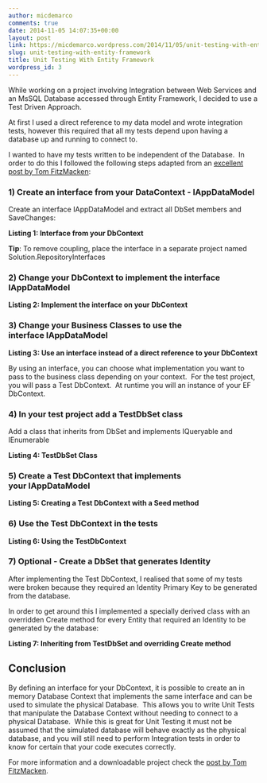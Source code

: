 ```yaml
---
author: micdemarco
comments: true
date: 2014-11-05 14:07:35+00:00
layout: post
link: https://micdemarco.wordpress.com/2014/11/05/unit-testing-with-entity-framework/
slug: unit-testing-with-entity-framework
title: Unit Testing With Entity Framework
wordpress_id: 3
---
```


While working on a project involving Integration between Web Services and an MsSQL Database accessed through Entity Framework, I decided to use a Test Driven Approach.

At first I used a direct reference to my data model and wrote integration tests, however this required that all my tests depend upon having a database up and running to connect to.

I wanted to have my tests written to be independent of the Database.  In order to do this I followed the following steps adapted from an [excellent post by Tom FitzMacken](http://www.asp.net/web-api/overview/testing-and-debugging/mocking-entity-framework-when-unit-testing-aspnet-web-api-2):


### 1) Create an interface from your DataContext - IAppDataModel


Create an interface IAppDataModel and extract all DbSet members and SaveChanges:

<script src="https://gist.github.com/micdemarco/7cf17ed7ae9b77aac852"></script>
**Listing 1: Interface from your DbContext**

**Tip**: To remove coupling, place the interface in a separate project named Solution.RepositoryInterfaces


### 2) Change your DbContext to implement the interface IAppDataModel


<script src="https://gist.github.com/micdemarco/28f9b6b76ef69289027b"></script>
**Listing 2: Implement the interface on your DbContext**


### 3) Change your Business Classes to use the interface IAppDataModel


<script src="https://gist.github.com/micdemarco/0606e3cb72252b80e2a1"></script>
**Listing 3: Use an interface instead of a direct reference to your DbContext**

By using an interface, you can choose what implementation you want to pass to the business class depending on your context.  For the test project, you will pass a Test DbContext.  At runtime you will an instance of your EF DbContext.


### 4) In your test project add a TestDbSet class


Add a class that inherits from DbSet and implements IQueryable and IEnumerable

<script src="https://gist.github.com/micdemarco/628e1fdab11a3f2f55a6"></script>
**Listing 4: TestDbSet Class**


### 5) Create a Test DbContext that implements your IAppDataModel


<script src="https://gist.github.com/micdemarco/bc18feac17ec3fed6c1d"></script>
**Listing 5: Creating a Test DbContext with a Seed method**


### 6) Use the Test DbContext in the tests


<script src="https://gist.github.com/micdemarco/fe35731e1b550c52d84b"></script>
**Listing 6: Using the TestDbContext**


### 7) Optional - Create a DbSet that generates Identity


After implementing the Test DbContext, I realised that some of my tests were broken because they required an Identity Primary Key to be generated from the database.

In order to get around this I implemented a specially derived class with an overridden Create method for every Entity that required an Identity to be generated by the database:

<script src="https://gist.github.com/micdemarco/f289176252e39af0939e"></script>
**Listing 7: Inheriting from TestDbSet and overriding Create method**


## Conclusion


By defining an interface for your DbContext, it is possible to create an in memory Database Context that implements the same interface and can be used to simulate the physical Database.  This allows you to write Unit Tests that manipulate the Database Context without needing to connect to a physical Database.  While this is great for Unit Testing it must not be assumed that the simulated database will behave exactly as the physical database, and you will still need to perform Integration tests in order to know for certain that your code executes correctly.

For more information and a downloadable project check the [post by Tom FitzMacken](http://www.asp.net/web-api/overview/testing-and-debugging/mocking-entity-framework-when-unit-testing-aspnet-web-api-2).
